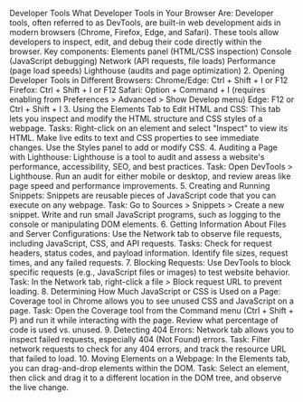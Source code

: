 Developer Tools
What Developer Tools in Your Browser Are:
Developer tools, often referred to as DevTools, are built-in web development aids in modern browsers (Chrome, Firefox, Edge, and Safari). These tools allow developers to inspect, edit, and debug their code directly within the browser.
Key components:
Elements panel (HTML/CSS inspection)
Console (JavaScript debugging)
Network (API requests, file loads)
Performance (page load speeds)
Lighthouse (audits and page optimization)
2. Opening Developer Tools in Different Browsers:
Chrome/Edge: Ctrl + Shift + I or F12
Firefox: Ctrl + Shift + I or F12
Safari: Option + Command + I (requires enabling from Preferences > Advanced > Show Develop menu)
Edge: F12 or Ctrl + Shift + I
3. Using the Elements Tab to Edit HTML and CSS:
This tab lets you inspect and modify the HTML structure and CSS styles of a webpage.
Tasks:
Right-click on an element and select "Inspect" to view its HTML.
Make live edits to text and CSS properties to see immediate changes.
Use the Styles panel to add or modify CSS.
4. Auditing a Page with Lighthouse:
Lighthouse is a tool to audit and assess a website's performance, accessibility, SEO, and best practices.
Task:
Open DevTools > Lighthouse.
Run an audit for either mobile or desktop, and review areas like page speed and performance improvements.
5. Creating and Running Snippets:
Snippets are reusable pieces of JavaScript code that you can execute on any webpage.
Task:
Go to Sources > Snippets > Create a new snippet.
Write and run small JavaScript programs, such as logging to the console or manipulating DOM elements.
6. Getting Information About Files and Server Configurations:
Use the Network tab to observe file requests, including JavaScript, CSS, and API requests.
Tasks:
Check for request headers, status codes, and payload information.
Identify file sizes, request times, and any failed requests.
7. Blocking Requests:
Use DevTools to block specific requests (e.g., JavaScript files or images) to test website behavior.
Task:
In the Network tab, right-click a file > Block request URL to prevent loading.
8. Determining How Much JavaScript or CSS is Used on a Page:
Coverage tool in Chrome allows you to see unused CSS and JavaScript on a page.
Task:
Open the Coverage tool from the Command menu (Ctrl + Shift + P) and run it while interacting with the page.
Review what percentage of code is used vs. unused.
9. Detecting 404 Errors:
Network tab allows you to inspect failed requests, especially 404 (Not Found) errors.
Task:
Filter network requests to check for any 404 errors, and track the resource URL that failed to load.
10. Moving Elements on a Webpage:
In the Elements tab, you can drag-and-drop elements within the DOM.
Task:
Select an element, then click and drag it to a different location in the DOM tree, and observe the live change.
